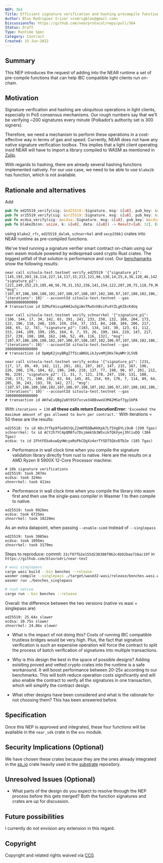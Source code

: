```yaml
---
NEP: 364
Title: Efficient signature verification and hashing precompile functions
Author: Blas Rodriguez Irizar <rodrigblas@gmail.com>
DiscussionsTo: https://github.com/nearprotocol/neps/pull/364
Status: Draft
Type: Runtime Spec
Category: Contract
Created: 15-Jun-2022
---
```


## Summary

This NEP introduces the request of adding into the NEAR runtime a set of pre-compile
functions that can help IBC compatible light clients run on-chain.

## Motivation

Signature verification and hashing are ubiquitous operations in light clients,
especially in PoS consensus mechanisms. Our rough numbers say that we’ll be
verifying ~200 signatures every minute (Polkadot’s authority set is 300 signers).

Therefore, we need a mechanism to perform these operations in a cost-effective way
in terms of gas and speed. Currently, NEAR does not have any native signature verification toolbox.
This implies that a light client operating insid NEAR will have to import a library
compiled to WASM as mentioned in [Zulip](https://near.zulipchat.com/#narrow/stream/295302-general/topic/light_client).

With regards to hashing, there are already several hashing functions implemented natively.
For our use case, we need to be able to use `blake2b` has function, which is not available.

## Rationale and alternatives

Add

```rust
pub fn ed25519_verify(sig: &ed25519::Signature, msg: &[u8], pub_key: &ed25519::Public) -> bool
pub fn sr25519_verify(sig: &sr25519::Signature, msg: &[u8], pub_key: &sr25519::Public) -> bool
pub fn ecdsa_verify(sig: &ecdsa::Signature, msg: &[u8], pub_key: &ecdsa::Public) -> bool
pub fn blake2b(nn: usize, k: &[u8], data: &[u8]) -> Result<[u8; 32], Error>
```

using `blake2_rfc`, `ed25519_dalek`, `schnorrkel` and `secp256k1` crates into NEAR runtime as pre-compiled functions.

We've tried running a signature verifier smart contract on-chain using our own wasm
module powered by widespread used crypto Rust crates. The biggest pitfall of that solution
is performance and cost. Our [benchamarks](https://github.com/blasrodri/near-test) show the following results:

```log
near call sitoula-test.testnet verify_ed25519 '{"signature_p1": [145,193,203,18,114,227,14,117,33,213,121,66,130,14,25,4,36,120,46,142,226,215,7,66,122,112,97,30,249,135,61,165], "signature_p2": [221,249,252,23,105,40,56,70,31,152,236,141,154,122,207,20,75,118,79,90,168,6,221,122,213,29,126,196,216,104,191,6], "msg": [107,97,106,100,108,102,107,106,97,108,107,102,106,97,107,108,102,106,100,107,108,97,100,106,102,107,108,106,97,100,115,107], "iterations": 10}' --accountId sitoula-test.testnet --gas 300000000000000
# transaction id DZMuFHisupKW42w3giWxTRw5nhBviPu4YZLgKZ6cK4Uq

near call sitoula-test.testnet verify_schnorrkel '{"signature_p1": [106, 144, 17, 34, 142, 65, 191, 241, 233, 250, 132, 168, 204, 173, 122, 196, 118, 248, 159, 159, 254, 37, 153, 84, 248, 104, 206, 217, 168, 65, 12, 74], "signature_p2": [183, 134, 143, 30, 123, 61, 112, 153, 244, 109, 199, 195, 164, 0, 7, 55, 26, 199, 164, 219, 147, 217, 157, 239, 198, 108, 162, 246, 52, 49, 116, 132], "msg": [107,97,106,100,108,102,107,106,97,108,107,102,106,97,107,108,102,106,100,107,108,97,100,106,102,107,108,106,97,100,115,107], "iterations": 10}' --accountId sitoula-test.testnet --gas 300000000000000
# transaction id DpWpK2jnyBRgZ7fScaBKULikJyvmMjDHx7AyWMrJL5VB

near call sitoula-test.testnet verify_ecdsa '{"signature_p1": [231, 117, 17, 89, 49, 142, 111, 201, 161, 107, 167, 147, 215, 167, 196, 226, 200, 176, 184, 62, 196, 240, 210, 137, 77, 198, 90, 97, 201, 212, 96, 229], "signature_p2": [1, 31, 7, 121, 178, 247, 150, 131, 108, 250, 173, 71, 100, 192, 83, 64, 145, 85, 254, 69, 176, 7, 114, 89, 64, 205, 30, 243, 193, 78, 142, 27], "msg": [107,97,106,100,108,102,107,106,97,108,107,102,106,97,107,108,102,106,100,107,108,97,100,106,102,107,108,106,97,100,115,107], "iterations": 10}' --accountId sitoula-test.testnet --gas 300000000000000
# transaction id AKFwCuQ8g2a8t9SX7vcve348BvwoU3M42MSef7gy1kPA
```

With `iterations = 130` **all these calls return ExecutionError**: `'Exceeded the maximum amount of gas allowed to burn per contract.'`
With iterations = 50 these are the results:

```
ed25518: tx id 6DcJYfkp9fGxDGtQLZ2m6PEDBwKHXpk7Lf5VgDYLi9vB (299 Tgas)
schnorrkel: tx id ACYJh7YC4pQM8fu7DsjmmkSb3WSvikfQkVyej3htiuDQ (304 Tgas)
ecdsa: tx id 2FhtFEbakuwQyHWcyeRoPkCDgXz4erTYSD75QkxDTb2e (185 Tgas)
```

- Performance in wall clock time when you compile the signature validation library directly from rust to native.
  Here are the results on a AMD Ryzen 9 5900X 12-Core Processor machine:

```
# 10k signature verifications
ed25519: took 387ms
ecdsa: took 324ms
shnorrkel: took 411ms
```

- Performance in wall clock time when you compile the library into wasm first and then use the single-pass compiler in Wasmer 1 to then compile to native.

```
ed25519: took 9926ms
ecdsa: took 6725ms
shnorrkel: took 10220ms
```

As an extra datapoint, when passing `--enable-simd` instead of `--singlepass`

```
ed25519: took 3085ms
ecdsa: took 1895ms
shnorrkel: took 3179ms
```

Steps to reproduce:
commit: `31cf97fb2e155d238308f062c4b92bae716ac19f` in `https://github.com/blasrodri/near-test`

```sh
# wasi singlepass
cargo wasi build --bin benches --release
wasmer compile --singlepass ./target/wasm32-wasi/release/benches.wasi.wasm -o benches_singlepass
wasmer run ./benches_singlepass
```

```sh
# rust native
cargo run --bin benches --release
```

Overall: the difference between the two versions (native vs wasi + singlepass are)

```
ed25519: 25.64x slower
ecdsa: 20.75x slower
shnorrkel: 24.86x slower
```

- What is the impact of not doing this?
  Costs of running IBC compatible trustless bridges would be very high. Plus, the fact that signature verification
  is such an expensive operation will force the contract to split the process of batch verification of signatures
  into multiple transactions.

- Why is this design the best in the space of possible designs?
  Adding exisiting proved and vetted crypto crates into the runtime is a safe workaround. It will boost performance
  between 20-25x according to our benchmarks. This will both reduce operation costs significantly and will also
  enable the contract to verify all the signatures in one transaction, which will simplify the contract design.

- What other designs have been considered and what is the rationale for not choosing them?
  This has been answered before.

## Specification

Once this NEP is approved and integrated, these four functions will be available in the `near_sdk` crate in the
`env` module.

## Security Implications (Optional)

We have chosen these crates because they are the ones already integrated in the [sp_io](https://docs.rs/sp-io/latest/sp_io/)
crate heavily used in the [substrate](https://github.com/paritytech/substrate) repository.

## Unresolved Issues (Optional)

- What parts of the design do you expect to resolve through the NEP process before this gets merged?
  Both the function signatures and crates are up for discussion.

## Future possibilities

I currently do not envision any extension in this regard.

## Copyright

[copyright]: #copyright

Copyright and related rights waived via [CC0](https://creativecommons.org/publicdomain/zero/1.0/).
